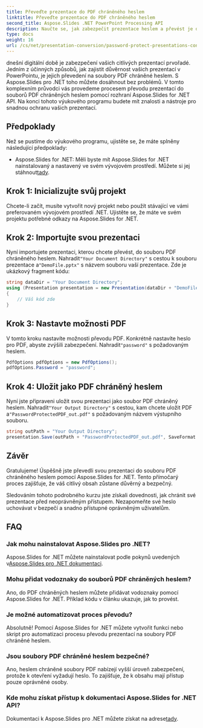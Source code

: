 ```yaml
---
title: Převeďte prezentace do PDF chráněného heslem
linktitle: Převeďte prezentace do PDF chráněného heslem
second_title: Aspose.Slides .NET PowerPoint Processing API
description: Naučte se, jak zabezpečit prezentace heslem a převést je do PDF pomocí Aspose.Slides for .NET. Vylepšete zabezpečení dat nyní.
type: docs
weight: 16
url: /cs/net/presentation-conversion/password-protect-presentations-convert-to-password-protected-pdf/
---
```


dnešní digitální době je zabezpečení vašich citlivých prezentací prvořadé. Jedním z účinných způsobů, jak zajistit důvěrnost vašich prezentací v PowerPointu, je jejich převedení na soubory PDF chráněné heslem. S Aspose.Slides pro .NET toho můžete dosáhnout bez problémů. V tomto komplexním průvodci vás provedeme procesem převodu prezentací do souborů PDF chráněných heslem pomocí rozhraní Aspose.Slides for .NET API. Na konci tohoto výukového programu budete mít znalosti a nástroje pro snadnou ochranu vašich prezentací.

## Předpoklady

Než se pustíme do výukového programu, ujistěte se, že máte splněny následující předpoklady:

-  Aspose.Slides for .NET: Měli byste mít Aspose.Slides for .NET nainstalovaný a nastavený ve svém vývojovém prostředí. Můžete si jej stáhnout[tady](https://releases.aspose.com/slides/net/).

## Krok 1: Inicializujte svůj projekt

Chcete-li začít, musíte vytvořit nový projekt nebo použít stávající ve vámi preferovaném vývojovém prostředí .NET. Ujistěte se, že máte ve svém projektu potřebné odkazy na Aspose.Slides for .NET.

## Krok 2: Importujte svou prezentaci

Nyní importujete prezentaci, kterou chcete převést, do souboru PDF chráněného heslem. Nahradit`"Your Document Directory"` s cestou k souboru prezentace a`"DemoFile.pptx"` s názvem souboru vaší prezentace. Zde je ukázkový fragment kódu:

```csharp
string dataDir = "Your Document Directory";
using (Presentation presentation = new Presentation(dataDir + "DemoFile.pptx"))
{
    // Váš kód zde
}
```

## Krok 3: Nastavte možnosti PDF

 V tomto kroku nastavíte možnosti převodu PDF. Konkrétně nastavíte heslo pro PDF, abyste zvýšili zabezpečení. Nahradit`"password"` s požadovaným heslem.

```csharp
PdfOptions pdfOptions = new PdfOptions();
pdfOptions.Password = "password";
```

## Krok 4: Uložit jako PDF chráněný heslem

 Nyní jste připraveni uložit svou prezentaci jako soubor PDF chráněný heslem. Nahradit`"Your Output Directory"` s cestou, kam chcete uložit PDF a`"PasswordProtectedPDF_out.pdf"` s požadovaným názvem výstupního souboru.

```csharp
string outPath = "Your Output Directory";
presentation.Save(outPath + "PasswordProtectedPDF_out.pdf", SaveFormat.Pdf, pdfOptions);
```

## Závěr

Gratulujeme! Úspěšně jste převedli svou prezentaci do souboru PDF chráněného heslem pomocí Aspose.Slides for .NET. Tento přímočarý proces zajišťuje, že váš citlivý obsah zůstane důvěrný a bezpečný.

Sledováním tohoto podrobného kurzu jste získali dovednosti, jak chránit své prezentace před neoprávněným přístupem. Nezapomeňte své heslo uchovávat v bezpečí a snadno přístupné oprávněným uživatelům.

## FAQ

### Jak mohu nainstalovat Aspose.Slides pro .NET?

 Aspose.Slides for .NET můžete nainstalovat podle pokynů uvedených v[Aspose.Slides pro .NET dokumentaci](https://docs.aspose.com/slides/net/).

### Mohu přidat vodoznaky do souborů PDF chráněných heslem?

Ano, do PDF chráněných heslem můžete přidávat vodoznaky pomocí Aspose.Slides for .NET. Příklad kódu v článku ukazuje, jak to provést.

### Je možné automatizovat proces převodu?

Absolutně! Pomocí Aspose.Slides for .NET můžete vytvořit funkci nebo skript pro automatizaci procesu převodu prezentací na soubory PDF chráněné heslem.

### Jsou soubory PDF chráněné heslem bezpečné?

Ano, heslem chráněné soubory PDF nabízejí vyšší úroveň zabezpečení, protože k otevření vyžadují heslo. To zajišťuje, že k obsahu mají přístup pouze oprávněné osoby.

### Kde mohu získat přístup k dokumentaci Aspose.Slides for .NET API?

 Dokumentaci k Aspose.Slides pro .NET můžete získat na adrese[tady](https://reference.aspose.com/slides/net/).
